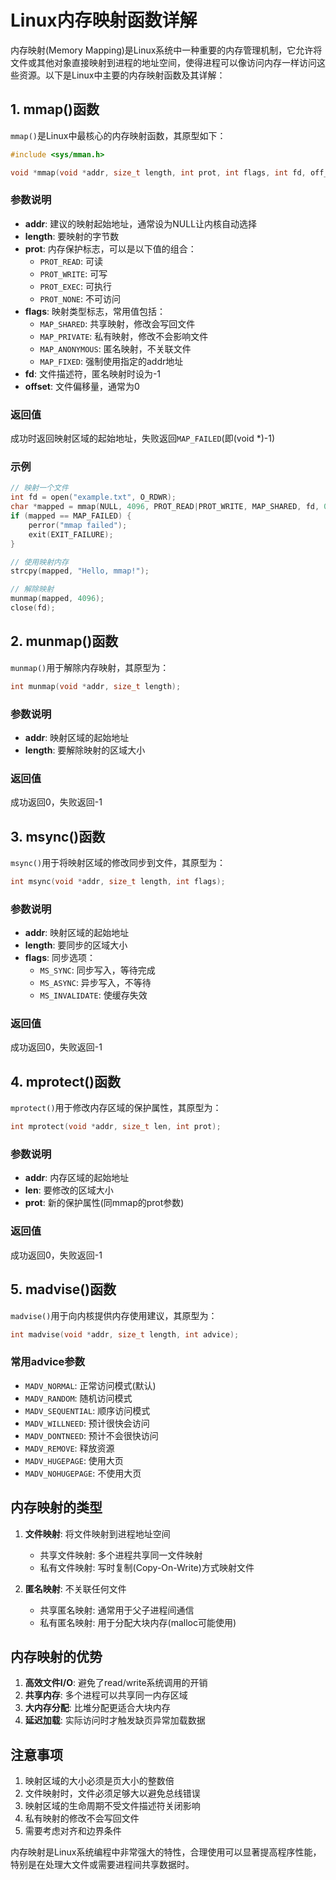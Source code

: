 # Linux内存映射函数详解

内存映射(Memory Mapping)是Linux系统中一种重要的内存管理机制，它允许将文件或其他对象直接映射到进程的地址空间，使得进程可以像访问内存一样访问这些资源。以下是Linux中主要的内存映射函数及其详解：

## 1. mmap()函数

`mmap()`是Linux中最核心的内存映射函数，其原型如下：

```c
#include <sys/mman.h>

void *mmap(void *addr, size_t length, int prot, int flags, int fd, off_t offset);
```

### 参数说明

- **addr**: 建议的映射起始地址，通常设为NULL让内核自动选择
- **length**: 要映射的字节数
- **prot**: 内存保护标志，可以是以下值的组合：
  - `PROT_READ`: 可读
  - `PROT_WRITE`: 可写
  - `PROT_EXEC`: 可执行
  - `PROT_NONE`: 不可访问
- **flags**: 映射类型标志，常用值包括：
  - `MAP_SHARED`: 共享映射，修改会写回文件
  - `MAP_PRIVATE`: 私有映射，修改不会影响文件
  - `MAP_ANONYMOUS`: 匿名映射，不关联文件
  - `MAP_FIXED`: 强制使用指定的addr地址
- **fd**: 文件描述符，匿名映射时设为-1
- **offset**: 文件偏移量，通常为0

### 返回值

成功时返回映射区域的起始地址，失败返回`MAP_FAILED`(即(void *)-1)

### 示例

```c
// 映射一个文件
int fd = open("example.txt", O_RDWR);
char *mapped = mmap(NULL, 4096, PROT_READ|PROT_WRITE, MAP_SHARED, fd, 0);
if (mapped == MAP_FAILED) {
    perror("mmap failed");
    exit(EXIT_FAILURE);
}

// 使用映射内存
strcpy(mapped, "Hello, mmap!");

// 解除映射
munmap(mapped, 4096);
close(fd);
```

## 2. munmap()函数

`munmap()`用于解除内存映射，其原型为：

```c
int munmap(void *addr, size_t length);
```

### 参数说明

- **addr**: 映射区域的起始地址
- **length**: 要解除映射的区域大小

### 返回值

成功返回0，失败返回-1

## 3. msync()函数

`msync()`用于将映射区域的修改同步到文件，其原型为：

```c
int msync(void *addr, size_t length, int flags);
```

### 参数说明

- **addr**: 映射区域的起始地址
- **length**: 要同步的区域大小
- **flags**: 同步选项：
  - `MS_SYNC`: 同步写入，等待完成
  - `MS_ASYNC`: 异步写入，不等待
  - `MS_INVALIDATE`: 使缓存失效

### 返回值

成功返回0，失败返回-1

## 4. mprotect()函数

`mprotect()`用于修改内存区域的保护属性，其原型为：

```c
int mprotect(void *addr, size_t len, int prot);
```

### 参数说明

- **addr**: 内存区域的起始地址
- **len**: 要修改的区域大小
- **prot**: 新的保护属性(同mmap的prot参数)

### 返回值

成功返回0，失败返回-1

## 5. madvise()函数

`madvise()`用于向内核提供内存使用建议，其原型为：

```c
int madvise(void *addr, size_t length, int advice);
```

### 常用advice参数

- `MADV_NORMAL`: 正常访问模式(默认)
- `MADV_RANDOM`: 随机访问模式
- `MADV_SEQUENTIAL`: 顺序访问模式
- `MADV_WILLNEED`: 预计很快会访问
- `MADV_DONTNEED`: 预计不会很快访问
- `MADV_REMOVE`: 释放资源
- `MADV_HUGEPAGE`: 使用大页
- `MADV_NOHUGEPAGE`: 不使用大页

## 内存映射的类型

1. **文件映射**: 将文件映射到进程地址空间
   - 共享文件映射: 多个进程共享同一文件映射
   - 私有文件映射: 写时复制(Copy-On-Write)方式映射文件

2. **匿名映射**: 不关联任何文件
   - 共享匿名映射: 通常用于父子进程间通信
   - 私有匿名映射: 用于分配大块内存(malloc可能使用)

## 内存映射的优势

1. **高效文件I/O**: 避免了read/write系统调用的开销
2. **共享内存**: 多个进程可以共享同一内存区域
3. **大内存分配**: 比堆分配更适合大块内存
4. **延迟加载**: 实际访问时才触发缺页异常加载数据

## 注意事项

1. 映射区域的大小必须是页大小的整数倍
2. 文件映射时，文件必须足够大以避免总线错误
3. 映射区域的生命周期不受文件描述符关闭影响
4. 私有映射的修改不会写回文件
5. 需要考虑对齐和边界条件

内存映射是Linux系统编程中非常强大的特性，合理使用可以显著提高程序性能，特别是在处理大文件或需要进程间共享数据时。